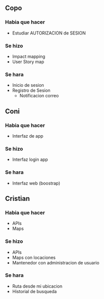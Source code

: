 
## Copo
### Habia que hacer
- Estudiar AUTORIZACION de SESION

### Se hizo
- Impact mapping
- User Story map

### Se hara
- Inicio de sesion
- Registro de Sesion
	- Notificacion correo

## Coni
### Habia que hacer
- Interfaz de app
### Se hizo
- Interfaz login app
### Se hara
- Interfaz web (boostrap)

## Cristian
### Habia que hacer
- APIs
- Maps
### Se hizo
- APIs
- Maps con locaciones
- Mantenedor con administracion de usuario
### Se hara
- Ruta desde mi ubicacion
- Historial de busqueda
